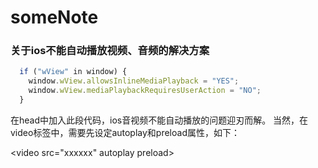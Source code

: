 # someNote

### 关于ios不能自动播放视频、音频的解决方案

```javascript
  if ("wView" in window) {
    window.wView.allowsInlineMediaPlayback = "YES";
    window.wView.mediaPlaybackRequiresUserAction = "NO";
  }
```

在head中加入此段代码，ios音视频不能自动播放的问题迎刃而解。
当然，在video标签中，需要先设定autoplay和preload属性，如下：


<video src="xxxxxx" autoplay preload></video>
